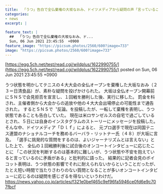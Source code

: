 ```yaml
---
title:  「うつ」告白で全仏棄権の大坂なおみ、ドイツメディアから疑問の声「言っていることに矛盾がある」  
categories:
- news
excerpt: |
  
feature_text: |
  ##  「うつ」告白で全仏棄権の大坂なおみ、ド...
  Sun, 06 Jun 2021 23:45:55  +0900
feature_image: "https://picsum.photos/2560/600?image=733"
image: "https://picsum.photos/2560/600?image=733"
---
```


[https://egg.5ch.net/test/read.cgi/wildplus/1622990755/](https://egg.5ch.net/test/read.cgi/wildplus/1622990755/)
posted on Sun, 06 Jun 2021 23:45:55  +0900

<!--more-->

うつ状態を明かしてテニスの４大大会の全仏オープンを棄権した大坂なおみ（２３＝日清食品）が、素朴な疑問を投げかけられた。 大坂は全仏オープン開幕前にＳＮＳで会見拒否を宣言し、１回戦を勝利した後、実行に移した。 罰金を科され、主催者側から大会からの追放や他の４大大会出場停止の可能性まで通告された。 するとＳＮＳで〝反論〟を投稿したが、一転して棄権を表明し、うつ状態であることも告白していた。 現在は米ロサンゼルスの自宅で過ごしているとされ、５日には自身のインスタグラムのストーリーにメッセージを投稿した。 そんな中、ドイツメディア「Ｄｌｆ」によると、 元プロ選手で現在は同国テニス連盟のナショナルコーチを務めるバーバラ・リットナー氏（４８）が大坂に言及。 「選手に挑発的な質問をするのは、よいジャーナリズムとは言えない」とした上で、 全仏の１回戦勝利後に試合後のオンコートインタビューに応じたことに 「この状況を判断するのは基本的に難しいが、うつ状態や不安を抱えていると言っているのに矛盾がある」と批判的に語った。 結果的に記者会見のボイコット表明は、うつ状態の影響でそれに耐えられないからということだったが、 たとえ短い時間で当たりさわりのない質問となることが多いオンコートインタビューに応じるのは疑問を感じざるを得ないというわけだ。 https://news.yahoo.co.jp/articles/f321e0bef465c9ef96fa5946ce0fd6e9c707fbcf
